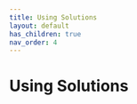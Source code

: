 ```yaml
---
title: Using Solutions
layout: default
has_children: true
nav_order: 4
---
```

# **Using Solutions**